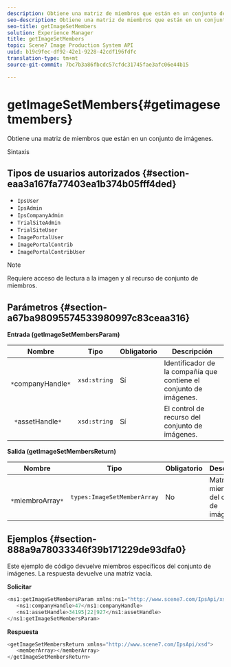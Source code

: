 ```yaml
---
description: Obtiene una matriz de miembros que están en un conjunto de imágenes.
seo-description: Obtiene una matriz de miembros que están en un conjunto de imágenes.
seo-title: getImageSetMembers
solution: Experience Manager
title: getImageSetMembers
topic: Scene7 Image Production System API
uuid: b19c9fec-df92-42e1-9228-42cdf196fdfc
translation-type: tm+mt
source-git-commit: 7bc7b3a86fbcdc57cfdc31745fae3afc06e44b15

---
```



# getImageSetMembers{#getimagesetmembers}

Obtiene una matriz de miembros que están en un conjunto de imágenes.

Sintaxis

## Tipos de usuarios autorizados {#section-eaa3a167fa77403ea1b374b05fff4ded}

* `IpsUser`
* `IpsAdmin`
* `IpsCompanyAdmin`
* `TrialSiteAdmin`
* `TrialSiteUser`
* `ImagePortalUser`
* `ImagePortalContrib`
* `ImagePortalContribUser`

>[!NOTE]
>
>Requiere acceso de lectura a la imagen y al recurso de conjunto de miembros.

## Parámetros {#section-a67ba98095574533980997c83ceaa316}

**Entrada (getImageSetMembersParam)**

| Nombre | Tipo | Obligatorio | Descripción |
|---|---|---|---|
| ` *`companyHandle`*` | `xsd:string` | Sí | Identificador de la compañía que contiene el conjunto de imágenes. |
| ` *`assetHandle`*` | `xsd:string` | Sí | El control de recurso del conjunto de imágenes. |

**Salida (getImageSetMembersReturn)**

| Nombre | Tipo | Obligatorio | Descripción |
|---|---|---|---|
| ` *`miembroArray`*` | `types:ImageSetMemberArray` | No | Matriz de miembros del conjunto de imágenes. |

## Ejemplos {#section-888a9a78033346f39b171229de93dfa0}

Este ejemplo de código devuelve miembros específicos del conjunto de imágenes. La respuesta devuelve una matriz vacía.

**Solicitar**

```java
<ns1:getImageSetMembersParam xmlns:ns1="http://www.scene7.com/IpsApi/xsd">
   <ns1:companyHandle>47</ns1:companyHandle>
   <ns1:assetHandle>34195|22|927</ns1:assetHandle>
</ns1:getImageSetMembersParam>
```

**Respuesta**

```java
<getImageSetMembersReturn xmlns="http://www.scene7.com/IpsApi/xsd">
   <memberArray></memberArray>
</getImageSetMembersReturn>
```

